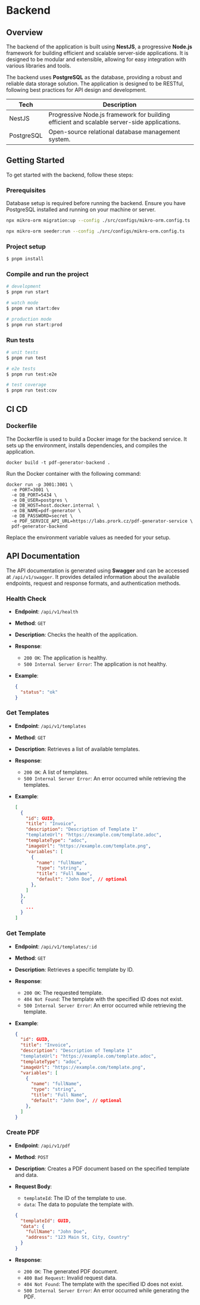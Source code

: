 # Backend

## Overview

<!-- nest, posdgre -->

The backend of the application is built using **NestJS**, a progressive **Node.js** framework for building efficient and scalable server-side applications. It is designed to be modular and extensible, allowing for easy integration with various libraries and tools.

The backend uses **PostgreSQL** as the database, providing a robust and reliable data storage solution. The application is designed to be RESTful, following best practices for API design and development.

| Tech          | Description                                                                 |
|---------------|-----------------------------------------------------------------------------|
| NestJS        | Progressive Node.js framework for building efficient and scalable server-side applications. |
| PostgreSQL    | Open-source relational database management system.                         |

## Getting Started

To get started with the backend, follow these steps:

### Prerequisites

Database setup is required before running the backend. Ensure you have PostgreSQL installed and running on your machine or server.

```bash
npx mikro-orm migration:up --config ./src/configs/mikro-orm.config.ts
```

```bash
npx mikro-orm seeder:run --config ./src/configs/mikro-orm.config.ts
```

### Project setup

```bash
$ pnpm install
```

### Compile and run the project

```bash
# development
$ pnpm run start

# watch mode
$ pnpm run start:dev

# production mode
$ pnpm run start:prod
```

### Run tests

```bash
# unit tests
$ pnpm run test

# e2e tests
$ pnpm run test:e2e

# test coverage
$ pnpm run test:cov
```

## CI CD

### Dockerfile

The Dockerfile is used to build a Docker image for the backend service. It sets up the environment, installs dependencies, and compiles the application.

```shell
docker build -t pdf-generator-backend .
```

Run the Docker container with the following command:

```shell
docker run -p 3001:3001 \
  -e PORT=3001 \
  -e DB_PORT=5434 \
  -e DB_USER=postgres \
  -e DB_HOST=host.docker.internal \
  -e DB_NAME=pdf-generator \
  -e DB_PASSWORD=secret \
  -e PDF_SERVICE_API_URL=https://labs.prork.cz/pdf-generator-service \
  pdf-generator-backend
```

Replace the environment variable values as needed for your setup.

## API Documentation

<!-- health, getTemplates, getTemplate, createPdf -->

The API documentation is generated using **Swagger** and can be accessed at `/api/v1/swagger`. It provides detailed information about the available endpoints, request and response formats, and authentication methods.

### Health Check

- **Endpoint**: `/api/v1/health`
- **Method**: `GET`
- **Description**: Checks the health of the application.
- **Response**:
  - `200 OK`: The application is healthy.
  - `500 Internal Server Error`: The application is not healthy.
- **Example**:

  ```json
  {
    "status": "ok"
  }
  ```

### Get Templates

- **Endpoint**: `/api/v1/templates`
- **Method**: `GET`
- **Description**: Retrieves a list of available templates.
- **Response**:
  - `200 OK`: A list of templates.
  - `500 Internal Server Error`: An error occurred while retrieving the templates.
- **Example**:

  ```json
  [
    {
      "id": GUID,
      "title": "Invoice",
      "description": "Description of Template 1"
      "templateUrl": "https://example.com/template.adoc",
      "templateType": "adoc",
      "imageUrl": "https://example.com/template.png",
      "variables": [
        {
          "name": "fullName",
          "type": "string",
          "title": "Full Name",
          "default": "John Doe", // optional
        },
      ]
    },
    {
      ...
    }
  ]
  ```

### Get Template  

- **Endpoint**: `/api/v1/templates/:id`
- **Method**: `GET`
- **Description**: Retrieves a specific template by ID.
- **Response**:
  - `200 OK`: The requested template.
  - `404 Not Found`: The template with the specified ID does not exist.
  - `500 Internal Server Error`: An error occurred while retrieving the template.
- **Example**:

  ```json
  {
    "id": GUID,
    "title": "Invoice",
    "description": "Description of Template 1"
    "templateUrl": "https://example.com/template.adoc",
    "templateType": "adoc",
    "imageUrl": "https://example.com/template.png",
    "variables": [
      {
        "name": "fullName",
        "type": "string",
        "title": "Full Name",
        "default": "John Doe", // optional
      },
    ]
  }
  ```

### Create PDF

- **Endpoint**: `/api/v1/pdf`
- **Method**: `POST`
- **Description**: Creates a PDF document based on the specified template and data.
- **Request Body**:
  - `templateId`: The ID of the template to use.
  - `data`: The data to populate the template with.

  ```json
  {
    "templateId": GUID,
    "data": {
      "fullName": "John Doe",
      "address": "123 Main St, City, Country"
    }
  }
  ```

- **Response**:
  - `200 OK`: The generated PDF document.
  - `400 Bad Request`: Invalid request data.
  - `404 Not Found`: The template with the specified ID does not exist.
  - `500 Internal Server Error`: An error occurred while generating the PDF.
